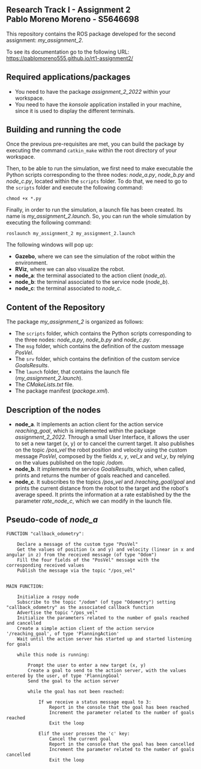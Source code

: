 Research Track I - Assignment 2  
Pablo Moreno Moreno - S5646698 
----------------------

This repository contains the ROS package developed for the second assignment: *my_assignment_2*.

To see its documentation go to the following URL: https://pablomoreno555.github.io/rt1-assignment2/


## Required applications/packages
- You need to have the package *assignment_2_2022* within your workspace.
- You need to have the *konsole* application installed in your machine, since it is used to display the different terminals.


## Building and running the code
Once the previous pre-requisites are met, you can build the package by executing the command `catkin_make` within the root directory of your workspace.

Then, to be able to run the simulation, we first need to make executable the Python scripts corresponding to the three nodes: *node_a.py*, *node_b.py* and *node_c.py*, located within the `scripts` folder. To do that, we need to go to the `scripts` folder and execute the following command:
```console
chmod +x *.py
```

Finally, in order to run the simulation, a launch file has been created. Its name is *my_assignment_2.launch*. So, you can run the whole simulation by executing the following command:
```console
roslaunch my_assignment_2 my_assignment_2.launch
```

The following windows will pop up:
- **Gazebo**, where we can see the simulation of the robot within the environment.
- **RViz**, where we can also visualize the robot.
- **node_a**: the terminal associated to the action client (*node_a*).
- **node_b**: the terminal associated to the service node (*node_b*).
- **node_c**: the terminal associated to *node_c*.


## Content of the Repository
The package *my_assignment_2* is organized as follows:
- The `scripts` folder, which contains the Python scripts corresponding to the three nodes: *node_a.py*, *node_b.py* and *node_c.py*.
- The `msg` folder, which contains the definition of the custom message *PosVel*.
- The `srv` folder, which contains the definition of the custom service *GoalsResults*.
- The `launch` folder, that contains the launch file (*my_assignment_2.launch*).
- The *CMakeLists.txt* file.
- The package manifest (*package.xml*).


## Description of the nodes
- **node_a**. It implements an action client for the action service *reaching_goal*, which is implemented within the package *assignment_2_2022*. Through a small User Interface, it allows the user to set a new target (x, y) or to cancel the current target. It also publishes on the topic */pos_vel* the robot position and velocity using the custom message *PosVel*, composed by the fields *x*, *y*, *vel_x* and *vel_y*, by relying on the values published on the topic */odom*.
- **node_b**. It implements the service *GoalsResults*, which, when called, prints and returns the number of goals reached and cancelled.
- **node_c**. It subscribes to the topics */pos_vel* and */reaching_goal/goal* and prints the current distance from the robot to the target and the robot's average speed. It prints the information at a rate established by the the parameter *rate_node_c*, which we can modify in the launch file.


## Pseudo-code of *node_a*
```console
FUNCTION "callback_odometry":
	
	Declare a message of the custom type "PosVel"
	Get the values of position (x and y) and velocity (linear in x and angular in z) from the received message (of type "Odom")
	Fill the four fields of the "PosVel" message with the corresponding received values
	Publish the message via the topic "/pos_vel"
	

MAIN FUNCTION:

	Initialize a rospy node
	Subscribe to the topic "/odom" (of type "Odometry") setting "callback_odometry" as the associated callback function
	Advertise the topic "/pos_vel"
	Initialize the parameters related to the number of goals reached and cancelled
	Create a simple action client of the action service '/reaching_goal', of type 'PlanningAction'
	Wait until the action server has started up and started listening for goals
	
	while this node is running:
		
		Prompt the user to enter a new target (x, y)
		Create a goal to send to the action server, with the values entered by the user, of type 'PlanningGoal'
		Send the goal to the action server

		while the goal has not been reached:
	
			If we receive a status message equal to 3:
				Report in the console that the goal has been reached
				Increment the parameter related to the number of goals reached
				Exit the loop

			Elif the user presses the 'c' key:
				Cancel the current goal
				Report in the console that the goal has been cancelled
				Increment the parameter related to the number of goals cancelled
				Exit the loop
```


